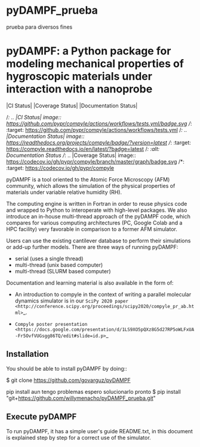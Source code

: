 # pyDAMPF_prueba
prueba para diversos fines 

pyDAMPF: a Python package for modeling mechanical properties of hygroscopic materials under interaction with a nanoprobe
======================================================

|CI Status| |Coverage Status| |Documentation Status|


/*: .. |CI Status| image:: https://github.com/pypr/compyle/actions/workflows/tests.yml/badge.svg
/*:    :target: https://github.com/pypr/compyle/actions/workflows/tests.yml
/*: .. |Documentation Status| image:: https://readthedocs.org/projects/compyle/badge/?version=latest
/*:    :target: https://compyle.readthedocs.io/en/latest/?badge=latest
/*:    :alt: Documentation Status
/*: .. |Coverage Status| image:: https://codecov.io/gh/pypr/compyle/branch/master/graph/badge.svg
/*:  :target: https://codecov.io/gh/pypr/compyle

pyDAMPF is a tool oriented to the Atomic Force Microscopy (AFM) community, which allows the simulation of the physical properties of materials under variable relative humidity (RH).

The computing engine is written in Fortran in order to reuse physics code and wrapped to Python to interoperate with high-level packages. We also introduce an in-house multi-thread approach of the pyDAMPF code, which compares for various computing architectures (PC, Google Colab and a HPC facility) very favorable in comparison to a former AFM simulator. 


Users can use the existing cantilever database to perform their simulations or add-up further models. There are three ways of running pyDAMPF:

- serial (uses a single thread)
- multi-thread (unix based computer)
- multi-thread (SLURM based computer)


Documentation and learning material is also available in the form of:

- An introduction to compyle in the context of writing a parallel molecular
  dynamics simulator is in our `SciPy 2020 paper
  <http://conference.scipy.org/proceedings/scipy2020/compyle_pr_ab.html>`_.

- `Compyle poster presentation <https://docs.google.com/presentation/d/1LS9XO5pQXz8G5d27RP5oWLFxUA-Fr5OvfVUGsgg86TQ/edit#slide=id.p>`_

Installation
-------------

You should be able to install pyDAMPF by doing::

  $ git clone https://github.com/govarguz/pyDAMPF
  
  
  pip install aun tengo problemas espero solucionarlo pronto
  $ pip install "git+https://github.com/willymenacho/pyDAMPF_prueba.git"
  
  
Execute pyDAMPF
-------------
To run pyDAMPF, it has a simple user's guide README.txt, in this document is explained step by step for a correct use of the simulator.

